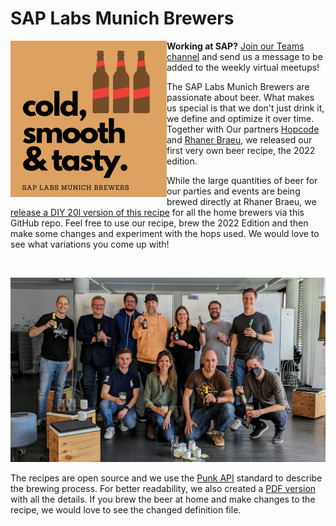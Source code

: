 # SAP Labs Munich Brewers

<img align="left" width="250" height="250" src="res/logo.png">


**Working at SAP?** [Join our Teams channel](https://teams.microsoft.com/l/channel/19%3a55e04f2f9e0b46e582a1fa0d1af52bd3%40thread.tacv2/Initiative%2520X%2520Munich%2520Brewers?groupId=04035fc1-8557-4c1c-b647-1642229a8ff7&tenantId=42f7676c-f455-423c-82f6-dc2d99791af7) and send us a message to be added to the weekly virtual meetups!


The SAP Labs Munich Brewers are passionate about beer. What makes us special is that we don't just drink it, we define and optimize it over time. Together with Our partners [Hopcode](https://www.hopcode.bayern/en/) and [Rhaner Braeu](https://www.rhaner.de/), we released our first very own beer recipe, the 2022 edition. 

While the large quantities of beer for our parties and events are being brewed directly at Rhaner Braeu, we [release a DIY 20l version of this recipe](labsmunich2022.pdf) for all the home brewers via this GitHub repo. Feel free to use our recipe, brew the 2022 Edition and then make some changes and experiment with the hops used. We would love to see what variations you come up with!

<br>

![SAP Labs Munich Brewers at the Beer Definition Workshop in Munich](res/social1.jpeg)



The recipes are open source and we use the [Punk API](https://punkapi.com/documentation/v2) standard to describe the brewing process. For better readability, we also created a [PDF version](labsmunich2022.pdf) with all the details. If you brew the beer at home and make changes to the recipe, we would love to see the changed definition file. 